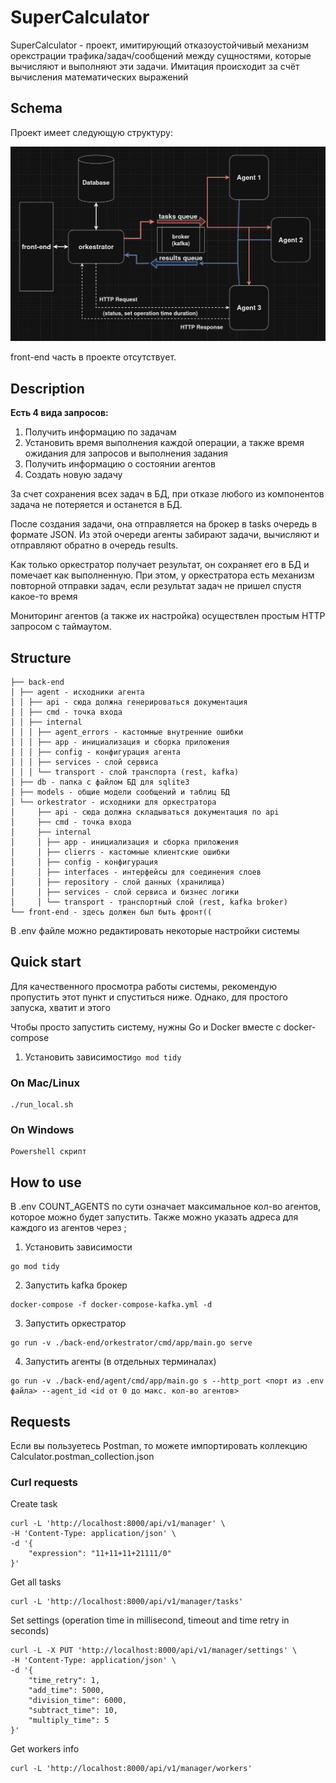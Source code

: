 # SuperCalculator

SuperCalculator - проект, имитирующий отказоустойчивый
механизм орекстрации трафика/задач/сообщений между сущностями, 
которые вычисляют и выполняют эти задачи. Имитация происходит за счёт
вычисления математических выражений

## Schema
Проект имеет следующую структуру:

![img.png](img.png)

front-end часть в проекте отсутствует.

## Description

**Есть 4 вида запросов:**
1. Получить информацию по задачам
2. Установить время выполнения каждой операции, 
а также время ожидания для запросов и выполнения задания
3. Получить информацию о состоянии агентов
4. Создать новую задачу

За счет сохранения всех задач в БД, 
при отказе любого из компонентов задача не потеряется и останется в БД.

После создания задачи, она отправляется на брокер в tasks очередь в формате JSON. 
Из этой очереди агенты забирают задачи, вычисляют и отправляют обратно в очередь results.

Как только оркестратор получает результат, он сохраняет его в БД и помечает как выполненную. 
При этом, у оркестратора есть механизм повторной отправки задач, если результат задач не пришел спустя какое-то время

Мониторинг агентов (а также их настройка) осуществлен простым HTTP запросом с таймаутом.

## Structure

```
├── back-end
│ ├── agent - исходники агента
│ │ ├── api - сюда должна генерироваться документация
│ │ ├── cmd - точка входа
│ │ ├── internal
│ │ │ ├── agent_errors - кастомные внутренние ошибки
│ │ │ ├── app - инициализация и сборка приложения
│ │ │ ├── config - конфигурация агента
│ │ │ ├── services - слой сервиса
│ │ │ └── transport - слой транспорта (rest, kafka)
│ ├── db - папка с файлом БД для sqlite3
│ ├── models - общие модели сообщений и таблиц БД
│ └── orkestrator - исходники для оркестратора
│     ├── api - сюда должна складываться документация по api
│     ├── cmd - точка входа
│     ├── internal
│     │ ├── app - инициализация и сборка приложения
│     │ ├── clierrs - кастомные клиентские ошибки
│     │ ├── config - конфигурация
│     │ ├── interfaces - интерфейсы для соединения слоев
│     │ ├── repository - слой данных (хранилища)
│     │ ├── services - слой сервиса и бизнес логики
│     │ └── transport - транспортный слой (rest, kafka broker)
└── front-end - здесь должен был быть фронт((
```

В .env файле можно редактировать некоторые настройки системы

## Quick start 

Для качественного просмотра работы системы, рекомендую пропустить этот пункт и спуститься ниже. Однако, для простого запуска, хватит и этого

Чтобы просто запустить систему, нужны Go и Docker вместе с docker-compose


1. Установить зависимости``go mod tidy``

### On Mac/Linux

```
./run_local.sh
```

### On Windows

```
Powershell скрипт
```

## How to use

В .env COUNT_AGENTS по сути означает максимальное кол-во агентов, которое можно будет запустить. 
Также можно указать адреса для каждого из агентов через ;

1. Установить зависимости
```
go mod tidy
```
2. Запустить kafka брокер
```
docker-compose -f docker-compose-kafka.yml -d
```
3. Запустить оркестратор
```
go run -v ./back-end/orkestrator/cmd/app/main.go serve
```
4. Запустить агенты (в отдельных терминалах)
```
go run -v ./back-end/agent/cmd/app/main.go s --http_port <порт из .env файла> --agent_id <id от 0 до макс. кол-во агентов>
```

## Requests

Если вы пользуетесь Postman, то можете импортировать коллекцию Calculator.postman_collection.json

### Curl requests
Create task
```
curl -L 'http://localhost:8000/api/v1/manager' \
-H 'Content-Type: application/json' \
-d '{
    "expression": "11+11+11+21111/0"
}'
```
Get all tasks
```
curl -L 'http://localhost:8000/api/v1/manager/tasks'
```
Set settings (operation time in millisecond, timeout and time retry in seconds)
```
curl -L -X PUT 'http://localhost:8000/api/v1/manager/settings' \
-H 'Content-Type: application/json' \
-d '{
    "time_retry": 1,
    "add_time": 5000,
    "division_time": 6000,
    "subtract_time": 10,
    "multiply_time": 5
}'
```
Get workers info
```
curl -L 'http://localhost:8000/api/v1/manager/workers'
```